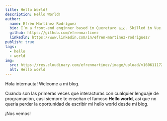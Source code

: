 ```yaml
---
title: Hello World!
description: Hello World!
author: 
  name: Efrén Martínez Rodríguez
  bio: I´m a front-end enginner based in Queretaro 🇲🇽. Skilled in Vue.js & Nuxt.js, JavaScript (ES6+), HTML & (S)CSS and much more.
  github: https://github.com/efrenmartinez
  linkedln: https://www.linkedin.com/in/efren-martinez-rodriguez/
publish: true
tags: 
  - hello
  - world
img: 
  src: https://res.cloudinary.com/efrenmartinez/image/upload/v1606111720/efrenmartinez.dev-blog/hello-word/thumbs-hello-world_iciyfr.jpg
  alt: Hello world
---
```


Hola internauta! Welcome a mi blog.

Cuando son las primeras veces que interacturas con cualquier lenguaje de programación,
casi siempre te enseñan el famoso **Hello world**, asi que no queria perder la oportunidad de escribir mi hello world desde mi blog. 

¡Nos vemos!
